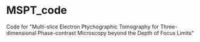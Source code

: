 # MSPT_code
Code for "Multi-slice Electron Ptychographic Tomography for Three-dimensional Phase-contrast Microscopy beyond the Depth of Focus Limits"
